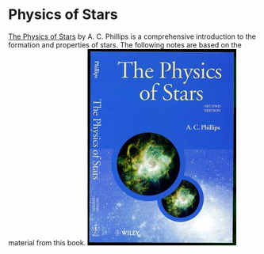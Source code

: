 # Physics of Stars

[The Physics of Stars](https://www.wiley.com/en-us/The+Physics+of+Stars,+2nd+Edition-p-9780471987987) by A. C. Phillips is a comprehensive introduction to the formation and properties of stars. The following notes are based on the material from this book.
![](_img/physics_of_stars_phillips_cover.jpg)